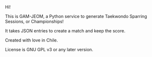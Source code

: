Hi!

This is GAM-JEOM, a Python service to generate Taekwondo Sparring Sessions,
or Championships!

It takes JSON entries to create a match and keep the score.

Created with love in Chile.

License is GNU GPL v3 or any later version.
